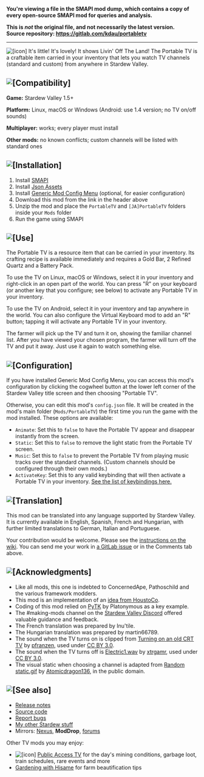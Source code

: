 **You're viewing a file in the SMAPI mod dump, which contains a copy of every open-source SMAPI mod
for queries and analysis.**

**This is _not_ the original file, and not necessarily the latest version.**  
**Source repository: https://gitlab.com/kdau/portabletv**

----

![[icon]](https://www.kdau.com/PortableTV/icon.png) It's little! It's lovely! It shows Livin' Off The Land! The Portable TV is a craftable item carried in your inventory that lets you watch TV channels (standard and custom) from anywhere in Stardew Valley.

## ![[Compatibility]](https://www.kdau.com/headers/compatibility.png)

**Game:** Stardew Valley 1.5+

**Platform:** Linux, macOS or Windows (Android: use 1.4 version; no TV on/off sounds)

**Multiplayer:** works; every player must install

**Other mods:** no known conflicts; custom channels will be listed with standard ones

## ![[Installation]](https://www.kdau.com/headers/installation.png)

1. Install [SMAPI](https://smapi.io/)
1. Install [Json Assets](https://www.nexusmods.com/stardewvalley/mods/1720)
1. Install [Generic Mod Config Menu](https://www.moddrop.com/stardew-valley/mods/771692-generic-mod-config-menu) (optional, for easier configuration)
1. Download this mod from the link in the header above
1. Unzip the mod and place the `PortableTV` and `[JA]PortableTV` folders inside your `Mods` folder
1. Run the game using SMAPI

## ![[Use]](https://www.kdau.com/headers/use.png)

The Portable TV is a resource item that can be carried in your inventory. Its crafting recipe is available immediately and requires a Gold Bar, 2 Refined Quartz and a Battery Pack.

To use the TV on Linux, macOS or Windows, select it in your inventory and right-click in an open part of the world. You can press "R" on your keyboard (or another key that you configure; see below) to activate any Portable TV in your inventory.

To use the TV on Android, select it in your inventory and tap anywhere in the world. You can also configure the Virtual Keyboard mod to add an "R" button; tapping it will activate any Portable TV in your inventory.

The farmer will pick up the TV and turn it on, showing the familiar channel list. After you have viewed your chosen program, the farmer will turn off the TV and put it away. Just use it again to watch something else.

## ![[Configuration]](https://www.kdau.com/headers/configuration.png)

If you have installed Generic Mod Config Menu, you can access this mod's configuration by clicking the cogwheel button at the lower left corner of the Stardew Valley title screen and then choosing "Portable TV".

Otherwise, you can edit this mod's `config.json` file. It will be created in the mod's main folder (`Mods/PortableTV`) the first time you run the game with the mod installed. These options are available:

* `Animate`: Set this to `false` to have the Portable TV appear and disappear instantly from the screen.
* `Static`: Set this to `false` to remove the light static from the Portable TV screen.
* `Music`: Set this to `false` to prevent the Portable TV from playing music tracks over the standard channels. (Custom channels should be configured through their own mods.)
* `ActivateKey`: Set this to any valid keybinding that will then activate a Portable TV in your inventory. [See the list of keybindings here.](https://stardewvalleywiki.com/Modding:Player_Guide/Key_Bindings#Available_bindings)

## ![[Translation]](https://www.kdau.com/headers/translation.png)

This mod can be translated into any language supported by Stardew Valley. It is currently available in English, Spanish, French and Hungarian, with further limited translations to German, Italian and Portuguese.

Your contribution would be welcome. Please see the [instructions on the wiki](https://stardewvalleywiki.com/Modding:Translations). You can send me your work in [a GitLab issue](https://gitlab.com/kdau/portabletv/-/issues) or in the Comments tab above.

## ![[Acknowledgments]](https://www.kdau.com/headers/acknowledgments.png)

* Like all mods, this one is indebted to ConcernedApe, Pathoschild and the various framework modders.
* This mod is an implementation of an [idea from HoustoCo](https://github.com/StardewModders/mod-ideas/issues/268).
* Coding of this mod relied on [PyTK](https://www.nexusmods.com/stardewvalley/mods/1726) by Platonymous as a key example.
* The #making-mods channel on the [Stardew Valley Discord](https://discordapp.com/invite/StardewValley) offered valuable guidance and feedback.
* The French translation was prepared by Inu'tile.
* The Hungarian translation was prepared by martin66789.
* The sound when the TV turns on is clipped from [Turning on an old CRT TV](https://freesound.org/people/pfranzen/sounds/328171/) by [pfranzen](https://freesound.org/people/pfranzen/), used under [CC BY 3.0](http://creativecommons.org/licenses/by/3.0/).
* The sound when the TV turns off is [Electric1.wav](https://freesound.org/people/xtrgamr/sounds/321420/) by [xtrgamr](https://freesound.org/people/xtrgamr/), used under [CC BY 3.0](http://creativecommons.org/licenses/by/3.0/).
* The visual static when choosing a channel is adapted from [Random static.gif](https://commons.wikimedia.org/wiki/File:Random_static.gif) by [Atomicdragon136](https://commons.wikimedia.org/wiki/User:Atomicdragon136), in the public domain.

## ![[See also]](https://www.kdau.com/headers/see-also.png)

* [Release notes](https://gitlab.com/kdau/portabletv/-/blob/main/doc/RELEASE-NOTES.md)
* [Source code](https://gitlab.com/kdau/portabletv)
* [Report bugs](https://gitlab.com/kdau/portabletv/-/issues)
* [My other Stardew stuff](https://www.kdau.com/stardew)
* Mirrors:
	[Nexus](https://www.nexusmods.com/stardewvalley/mods/5674),
	**ModDrop**,
	[forums](https://forums.stardewvalley.net/resources/portable-tv.52/)

Other TV mods you may enjoy:

* ![[icon]](https://www.kdau.com/PublicAccessTV/icon.png) [Public Access TV](https://www.moddrop.com/stardew-valley/mods/757967-public-access-tv) for the day's mining conditions, garbage loot, train schedules, rare events and more
* [Gardening with Hisame](https://www.nexusmods.com/stardewvalley/mods/5485) for farm beautification tips
